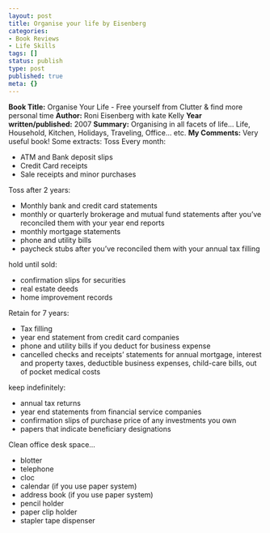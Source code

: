 ```yaml
---
layout: post
title: Organise your life by Eisenberg
categories:
- Book Reviews
- Life Skills
tags: []
status: publish
type: post
published: true
meta: {}
---
```

**Book Title:** Organise Your Life - Free yourself from Clutter & find more personal time **Author:** Roni Eisenberg with kate Kelly **Year written/published:** 2007 **Summary:** Organising in all facets of life... Life, Household, Kitchen, Holidays, Traveling, Office... etc. **My Comments:** Very useful book! Some extracts: Toss Every month:
- ATM and Bank deposit slips
- Credit Card receipts
- Sale receipts and minor purchases

Toss after 2 years:
- Monthly bank and credit card statements
- monthly or quarterly brokerage and mutual fund statements after you’ve reconciled them with your year end reports
- monthly mortgage statements
- phone and utility bills
- paycheck stubs after you’ve reconciled them with your annual tax filling

hold until sold:
- confirmation slips for securities
- real estate deeds
- home improvement records

Retain for 7 years:
- Tax filling
- year end statement from credit card companies
- phone and utility bills if you deduct for business expense
- cancelled checks and receipts’ statements for annual mortgage, interest and property taxes, deductible business expenses, child-care bills, out of pocket medical costs

keep indefinitely:
- annual tax returns
- year end statements from financial service companies
- confirmation slips of purchase price of any investments you own
- papers that indicate beneficiary designations

Clean office desk space...
- blotter
- telephone
- cloc
- calendar (if you use paper system)
- address book (if you use paper system)
- pencil holder
- paper clip holder
- stapler tape dispenser
